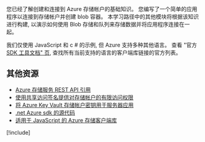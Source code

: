 您已经了解创建和连接到 Azure 存储帐户的基础知识。 您编写了一个简单的应用程序以连接到存储帐户并创建 blob 容器。 本学习路径中的其他模块将根据该知识进行构建, 以演示如何使用 Blob 存储和队列来存储数据并将应用程序连接在一起。

我们仅使用 JavaScript 和 c # 的示例, 但 Azure 支持多种其他语言。 查看 "官方[SDK 工具文档" 页](https://docs.microsoft.com/azure/#pivot=sdkstools), 查找所有当前支持的语言的客户端库链接的官方列表。

## <a name="additional-resources"></a>其他资源

- [Azure 存储服务 REST API 引用](https://docs.microsoft.com/rest/api/storageservices/)
- [使用共享访问签名提供对存储帐户的有限访问权限](https://docs.microsoft.com/azure/storage/common/storage-dotnet-shared-access-signature-part-1)
- [将 Azure Key Vault 存储帐户密钥用于服务器应用](https://docs.microsoft.com/azure/key-vault/key-vault-ovw-storage-keys)
- [.net Azure sdk 的源代码](https://github.com/Azure/azure-sdk-for-net)
- [适用于 JavaScript 的 Azure 存储客户端库](https://github.com/Azure/azure-storage-node#azure-storage-javascript-client-library-for-browsers)

[!include[](../../../includes/azure-sandbox-cleanup.md)]